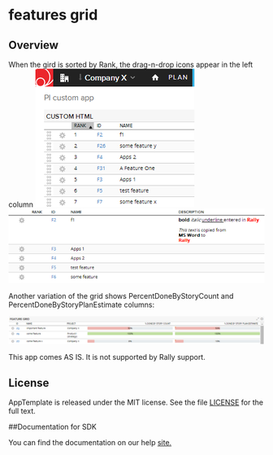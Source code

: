 features grid
=========================

## Overview
When the gird is sorted by Rank, the drag-n-drop icons appear in the left column
![](pic.png)
![](pic2.png)

Another variation of the grid shows PercentDoneByStoryCount and PercentDoneByStoryPlanEstimate columns:

![](pic3.png)

This app comes AS IS. It is not supported by Rally support.

## License

AppTemplate is released under the MIT license.  See the file [LICENSE](./LICENSE) for the full text.

##Documentation for SDK

You can find the documentation on our help [site.](https://help.rallydev.com/apps/2.0rc2/doc/)
